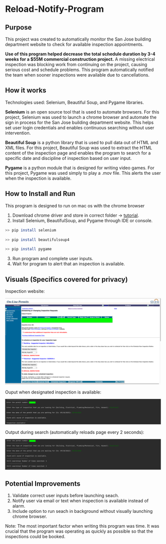 # Reload-Notify-Program

## Purpose
This project was created to automatically monitor the San Jose building department website to check for available inspection appointments. 

**Use of this program helped decrease the total schedule duration by 3-4 weeks for a $55M commercial construction project.** A missing electrical inspection was blocking work from continuing on the project, causing serious cost and schedule problems. This program automatically notified the team when sooner inspections were available due to cancellations. 

## How it works
Technologies used: Selenium, Beautiful Soup, and Pygame libraries. 

**Selenium** is an open source tool that is used to automate browsers. For this project, Selenium was used to launch a chrome browser and automate the sign in process for the San Jose building department website. This helps set user login credentials and enables continuous searching without user intervention.

**Beautiful Soup** is a python library that is used to pull data out of HTML and XML files. For this project, Beautiful Soup was used to extract the HTML content of the inspection page and enables the program to search for a specific date and discipline of inspection based on user input. 

**Pygame** is a python module that is designed for writing video games. For this project, Pygame was used simply to play a .mov file. This alerts the user when the inspection is available.


## How to Install and Run
This program is designed to run on mac os with the chrome browser

1. Download chrome driver and store in correct folder -> [tutorial](https://www.youtube.com/watch?v=pyqz8X7UUDs).
2. Install Selenium, BeautifulSoup, and Pygame through IDE or console.

```bash
>> pip install selenium
```

```bash
>> pip install beautifulsoup4
```

```bash
>> pip install pygame
```

3. Run program and complete user inputs.
4. Wait for program to alert that an inspection is available. 

## Visuals (Specifics covered for privacy)

Inspection website:

![](images/inspections.png)

Ouput when designated inspection is available:

![](images/available.png)

Output during search (automatically reloads page every 2 seconds):

![](images/searching.png)


## Potential Improvements

1. Validate correct user inputs before launching seach. 
2. Notify user via email or text when inspection is available instead of alarm.
3. Include option to run seach in background without visually launching chrome browser. 

Note: The most important factor when writing this program was time. It was crucial that the program was operating as quickly as possible so that the inspections could be booked. 
